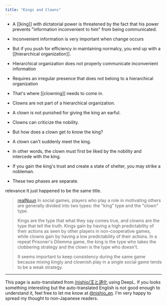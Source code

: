 ```yaml
---
title: "Kings and Clowns"
---
```


- A [[king]] with dictatorial power is threatened by the fact that his power prevents "information inconvenient to him" from being communicated.
- Inconvenient information is very important when change occurs
- But if you push for efficiency in maintaining normalcy, you end up with a [[hierarchical organization]].
- Hierarchical organization does not properly communicate inconvenient information
- Requires an irregular presence that does not belong to a hierarchical organization
- That's where [[clowning]] needs to come in.
- Clowns are not part of a hierarchical organization.
- A clown is not punished for giving the king an earful.
- Clowns can criticize the nobility.

- But how does a clown get to know the king?
- A clown can't suddenly meet the king.
- In other words, the clown must first be liked by the nobility and intercede with the king.
- If you gain the king's trust and create a state of shelter, you may strike a nobleman.
- These two phases are separate.

relevance
It just happened to be the same title.
> [realNuun](https://x.com/realNuun/status/1812053080600654147) In social games, players who play a role in motivating others are generally divided into two types: the "king" type and the "clown" type.
>
>  Kings are the type that what they say comes true, and clowns are the type that tell the truth.
>  Kings gain by having a high predictability of their actions as seen by other players in non-cooperative games, while clowns gain by having a low predictability of their actions.
>  In a repeat Prisoner's Dilemma game, the king is the type who takes the clobbering strategy and the clown is the type who doesn't.
>
>  It seems important to keep consistency during the same game because mixing kingly and clownish play in a single social game tends to be a weak strategy.



---
This page is auto-translated from [/nishio/王と道化](https://scrapbox.io/nishio/王と道化) using DeepL. If you looks something interesting but the auto-translated English is not good enough to understand it, feel free to let me know at [@nishio_en](https://twitter.com/nishio_en). I'm very happy to spread my thought to non-Japanese readers.